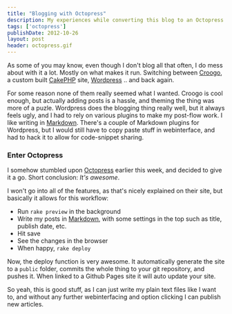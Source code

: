 ```yaml
---
title: "Blogging with Octopress"
description: My experiences while converting this blog to an Octopress one
tags: ['octopress']
publishDate: 2012-10-26
layout: post
header: octopress.gif
---
```


As some of you may know, even though I don't blog all that often, I do mess about with it a lot. Mostly on what makes it run. Switching between [Croogo](http://croogo.org), a custom built [CakePHP](http://cakephp.org) site, [Wordpress](http://wordpress.org) .. and back again.

For some reason none of them really seemed what I wanted. Croogo is cool enough, but actually adding posts is a hassle, and theming the thing was more of a puzle. Wordpress does the blogging thing really well, but it always feels ugly, and I had to rely on various plugins to make my post-flow work. I like writing in [Markdown](http://daringfireball.net/projects/markdown/). There's a couple of Markdown plugins for Wordpress, but I would still have to copy paste stuff in webinterface, and had to hack it to allow for code-snippet sharing.

### Enter Octopress

I somehow stumbled upon [Octopress](http://octopress.org) earlier this week, and decided to give it a go. Short conclusion: *It's awesome*.

I won't go into all of the features, as that's nicely explained on their site, but basically it allows for this workflow:

- Run `rake preview` in the background
- Write my posts in [Markdown](http://daringfireball.net/projects/markdown/), with some settings in the top such as title, publish date, etc.
- Hit save
- See the changes in the browser
- When happy, `rake deploy`

Now, the deploy function is very awesome. It automatically generate the site to a `public` folder, commits the whole thing to your git repository, and pushes it. When linked to a Github Pages site it will auto update your site.

So yeah, this is good stuff, as I can just write my plain text files like I want to, and without any further webinterfacing and option clicking I can publish new articles.
